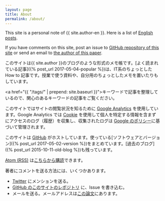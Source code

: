 ```yaml
---
layout: page
title: About
permalink: /about/
---
```


This site is a personal note of {{ site.author-en }}. Here is a list of <a href="http://sekika.github.io/tags/english/index.html">English posts</a>.

If you have comments on this site, post an issue to <a href="https://github.com/sekika/sekika.github.io">GitHub repository of this site</a> or send an email to <a href="http://www.sciencedirect.com/science/article/pii/S0016706115000622">the author of this paper</a>.

このサイトは{{ site.author }}のブログのような形式のメモ帳です。[よく読まれている記事]({% post_url 2017-05-04-popular %})は、IT系のちょっとした How to 記事です。授業で使う資料や、自分用のちょっとしたメモを置いたりもしています。

<a href="{{ "/tags/" | prepend: site.baseurl }}">キーワード</a>で記事を整理しているので、関心のあるキーワードの記事をご覧ください。

このサイトではサイトの閲覧状況を知るために [Google Analytics](https://www.google.com/intl/ja/analytics/) を使用しています。Google Analytics では [Cookie](https://ja.wikipedia.org/wiki/HTTP_cookie) を使用して個人を特定する情報を含まずにアクセスのログ（履歴）を収集し、収集されたログは [Google のポリシー](https://www.google.com/intl/ja/policies/privacy/)に基づいて管理されます。

このサイトは [GitHub](https://github.com/) がホストしています。使っている[ソフトウェアとバージョン]({% post_url 2017-05-02-version %})をまとめています。[過去のブログ]({% post_url 2015-10-11-old-blog %})も残っています。

[Atom (RSS)](https://ja.wikipedia.org/wiki/Atom_(%E3%82%A6%E3%82%A7%E3%83%96%E3%82%B3%E3%83%B3%E3%83%86%E3%83%B3%E3%83%84%E9%85%8D%E4%BF%A1)) は[こちらから購読](/feed.xml)できます。

著者にコメントを送る方法には、いくつかあります。

<ul>
<li><a href="http://twitter.com/seki/">Twitter</a> にメンションを送る。</li>
<li><a href="https://github.com/sekika/sekika.github.io">GitHub のこのサイトのレポジトリ</a> に、Issue を書き込む。</li>
<li>メールを送る。メールアドレスは<a href="http://www.sciencedirect.com/science/article/pii/S0016706115000622">この論文</a>にあります。</li>
</ul>

